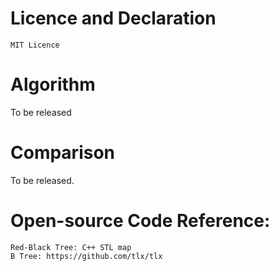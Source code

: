 # Licence and Declaration
    MIT Licence

# Algorithm
To be released

# Comparison
To be released.

# Open-source Code Reference:
    Red-Black Tree: C++ STL map
    B Tree: https://github.com/tlx/tlx
